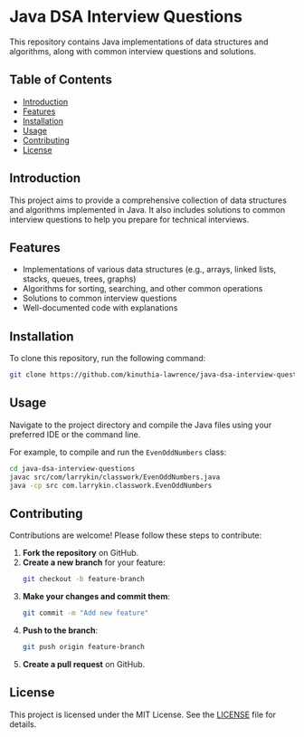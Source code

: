 # Java DSA Interview Questions

This repository contains Java implementations of data structures and algorithms, along with common interview questions and solutions.

## Table of Contents

- [Introduction](#introduction)
- [Features](#features)
- [Installation](#installation)
- [Usage](#usage)
- [Contributing](#contributing)
- [License](#license)

## Introduction

This project aims to provide a comprehensive collection of data structures and algorithms implemented in Java. It also includes solutions to common interview questions to help you prepare for technical interviews.

## Features

- Implementations of various data structures (e.g., arrays, linked lists, stacks, queues, trees, graphs)
- Algorithms for sorting, searching, and other common operations
- Solutions to common interview questions
- Well-documented code with explanations

## Installation

To clone this repository, run the following command:

```sh
git clone https://github.com/kinuthia-lawrence/java-dsa-interview-questions.git
```

## Usage

Navigate to the project directory and compile the Java files using your preferred IDE or the command line.

For example, to compile and run the `EvenOddNumbers` class:

```sh
cd java-dsa-interview-questions
javac src/com/larrykin/classwork/EvenOddNumbers.java
java -cp src com.larrykin.classwork.EvenOddNumbers
```

## Contributing

Contributions are welcome! Please follow these steps to contribute:

1. **Fork the repository** on GitHub.
2. **Create a new branch** for your feature:
   ```sh
   git checkout -b feature-branch
   ```
3. **Make your changes and commit them**:
   ```sh
   git commit -m "Add new feature"
   ```
4. **Push to the branch**:
   ```sh
   git push origin feature-branch
   ```
5. **Create a pull request** on GitHub.

## License

This project is licensed under the MIT License. See the [LICENSE](LICENSE) file for details.

